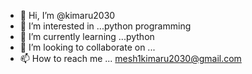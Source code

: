 - 👋 Hi, I’m @kimaru2030
- 👀 I’m interested in ...python programming
- 🌱 I’m currently learning ...python
- 💞️ I’m looking to collaborate on ...
- 📫 How to reach me ... mesh1kimaru2030@gmail.com

<!---
kimaru2030/kimaru2030 is a ✨ special ✨ repository because its `README.md` (this file) appears on your GitHub profile.
You can click the Preview link to take a look at your changes.
--->
